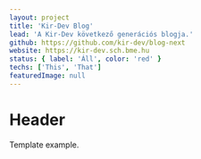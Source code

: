 ```yaml
---
layout: project
title: 'Kir-Dev Blog'
lead: 'A Kir-Dev következő generációs blogja.'
github: https://github.com/kir-dev/blog-next
website: https://kir-dev.sch.bme.hu
status: { label: 'Áll', color: 'red' }
techs: ['This', 'That']
featuredImage: null
---
```


# Header

Template example.
